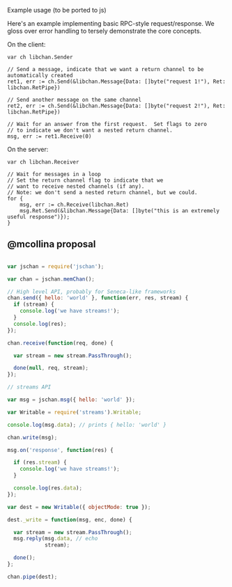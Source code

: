 Example usage (to be ported to js)

Here's an example implementing basic RPC-style request/response. We gloss over error handling to tersely demonstrate the core concepts.

On the client:

    var ch libchan.Sender
    
    // Send a message, indicate that we want a return channel to be automatically created
    ret1, err := ch.Send(&libchan.Message{Data: []byte("request 1!"), Ret: libchan.RetPipe})
    
    // Send another message on the same channel
    ret2, err := ch.Send(&libchan.Message{Data: []byte("request 2!"), Ret: libchan.RetPipe})
    
    // Wait for an answer from the first request.  Set flags to zero
    // to indicate we don't want a nested return channel.
    msg, err := ret1.Receive(0)
    
    
On the server:

    var ch libchan.Receiver
    
    // Wait for messages in a loop
    // Set the return channel flag to indicate that we
    // want to receive nested channels (if any).
    // Note: we don't send a nested return channel, but we could.
    for {
        msg, err := ch.Receive(libchan.Ret)
        msg.Ret.Send(&libchan.Message{Data: []byte("this is an extremely useful response")});
    }

## @mcollina proposal

```js

var jschan = require('jschan');

var chan = jschan.memChan();

// High level API, probably for Seneca-like frameworks
chan.send({ hello: 'world' }, function(err, res, stream) {
  if (stream) {
    console.log('we have streams!');
  }
  console.log(res);
});

chan.receive(function(req, done) {

  var stream = new stream.PassThrough();

  done(null, req, stream);
});

// streams API

var msg = jschan.msg({ hello: 'world' });

var Writable = require('streams').Writable;

console.log(msg.data); // prints { hello: 'world' }

chan.write(msg);

msg.on('response', function(res) {

  if (res.stream) {
    console.log('we have streams!');
  }

  console.log(res.data);
});

var dest = new Writable({ objectMode: true });

dest._write = function(msg, enc, done) {

  var stream = new stream.PassThrough();
  msg.reply(msg.data, // echo
            stream);

  done();
};

chan.pipe(dest);
```


